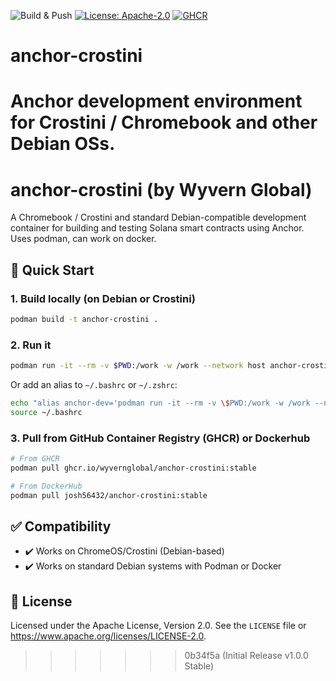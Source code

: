 ![Build & Push](https://github.com/wyvernglobal/anchor-crostini/actions/workflows/publish.yml/badge.svg)
[![License: Apache-2.0](https://img.shields.io/badge/License-Apache_2.0-blue.svg)](https://www.apache.org/licenses/LICENSE-2.0)
[![GHCR](https://img.shields.io/badge/container-ghcr.io%2Fwyvernglobal%2Fanchor--crostini-blue?logo=docker)](https://github.com/orgs/wyvernglobal/packages/container/package/anchor-crostini)

# anchor-crostini
Anchor development environment for Crostini / Chromebook and other Debian OSs.
=======
# anchor-crostini (by Wyvern Global)

A Chromebook / Crostini and standard Debian-compatible development container for building and testing Solana smart contracts using Anchor. Uses podman, can work on docker.


## 🚀 Quick Start

### 1. Build locally (on Debian or Crostini)

```bash
podman build -t anchor-crostini .
```

### 2. Run it

```bash
podman run -it --rm -v $PWD:/work -w /work --network host anchor-crostini bash
```

Or add an alias to `~/.bashrc` or `~/.zshrc`:

```bash
echo "alias anchor-dev='podman run -it --rm -v \$PWD:/work -w /work --network host ghcr.io/wyvernglobal/anchor-crostini:latest bash'" >> ~/.bashrc
source ~/.bashrc
```

### 3. Pull from GitHub Container Registry (GHCR) or Dockerhub

```bash
# From GHCR
podman pull ghcr.io/wyvernglobal/anchor-crostini:stable

# From DockerHub
podman pull josh56432/anchor-crostini:stable
```

## ✅ Compatibility

- ✔️ Works on ChromeOS/Crostini (Debian-based)
- ✔️ Works on standard Debian systems with Podman or Docker

## 📄 License

Licensed under the Apache License, Version 2.0.
See the `LICENSE` file or <https://www.apache.org/licenses/LICENSE-2.0>.
>>>>>>> 0b34f5a (Initial Release v1.0.0 Stable)
